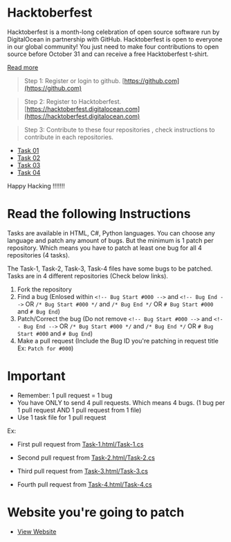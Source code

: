 # Hacktoberfest
Hacktoberfest is a month-long celebration of open source software run by DigitalOcean in partnership with GitHub. Hacktoberfest is open to everyone in our global community! You just need to make four contributions to open source before October 31 and can receive a free Hacktoberfest t-shirt.

[Read more](https://hacktoberfest.digitalocean.com)

> Step 1: Register or login to github. [https://github.com](https://github.com)

> Step 2: Register to Hacktoberfest. [https://hacktoberfest.digitalocean.com](https://hacktoberfest.digitalocean.com)

> Step 3: Contribute to these four repositories , check instructions to contribute in each repositories.

* [Task 01](https://github.com/edvicon/Hacktoberfest2020-Task1)
* [Task 02](https://github.com/edvicon/Hacktoberfest2020-Task2)
* [Task 03](https://github.com/edvicon/Hacktoberfest2020-Task3)
* [Task 04](https://github.com/edvicon/Hacktoberfest2020-Task4)

Happy Hacking !!!!!!!

# Read the following Instructions
Tasks are available in HTML, C#, Python languages. You can choose any language and patch any amount of bugs. But the minimum is 1 patch per repository. Which means you have to patch at least one bug for all 4 repositories (4 tasks).

The Task-1, Task-2, Task-3, Task-4 files have some bugs to be patched. Tasks are in 4 different repositories (Check below links).

1. Fork the repository
2. Find a bug (Enlosed within `<!-- Bug Start #000 -->` and `<!-- Bug End -->` OR `/* Bug Start #000 */` and `/* Bug End */` OR `# Bug Start #000` and `# Bug End`)
3. Patch/Correct the bug (Do not remove `<!-- Bug Start #000 -->` and `<!-- Bug End -->` OR `/* Bug Start #000 */` and `/* Bug End */` OR `# Bug Start #000` and `# Bug End`)
4. Make a pull request (Include the Bug ID you're patching in request title Ex: `Patch for #000`)

# Important
* Remember: 1 pull request = 1 bug
* You have ONLY to send 4 pull requests. Which means 4 bugs. (1 bug per 1 pull request AND 1 pull request from 1 file)
* Use 1 task file for 1 pull request

Ex: 

* First pull request from [Task-1.html/Task-1.cs](https://github.com/edvicon/Hacktoberfest2020-Task1)

* Second pull request from [Task-2.html/Task-2.cs](https://github.com/edvicon/Hacktoberfest2020-Task2)

* Third pull request from [Task-3.html/Task-3.cs](https://github.com/edvicon/Hacktoberfest2020-Task3)

* Fourth pull request from [Task-4.html/Task-4.cs](https://github.com/edvicon/Hacktoberfest2020-Task4)

# Website you're going to patch
* [View Website](https://www.hacktoberfest2020.edvicon.org)

